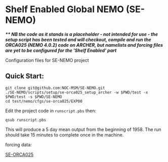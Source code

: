 # Shelf Enabled Global NEMO (SE-NEMO)

**_\*\* NB the code as it stands is a placeholder - not intended for use - the setup script has been tested and will checkout, compile and run the ORCA025 (NEMO 4.0.2) code on ARCHER, but namelists and forcing files are yet to be configured for the 'Shelf Enabled' part_**

Configuration files for SE-NEMO project

## Quick Start:

```
git clone git@github.com:NOC-MSM/SE-NEMO.git
./SE-NEMO/scripts/setup/se-orca025_setup_archer -w $PWD/test -x $PWD/test -s $PWD/SE-NEMO
cd test/nemo/cfgs/se-orca025/EXP00
```
Edit the project code in  `runscript.pbs` then:
```
qsub runscript.pbs
```
This will produce a 5 day mean output from the beginning of 1958. The run should take 15 minutes to complete once in the machine.

forcing data:

[SE-ORCA025](http://gws-access.ceda.ac.uk/public/jmmp_collab/)

